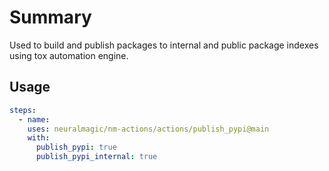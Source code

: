 # Summary

Used to build and publish packages to internal and public package indexes using tox automation engine.

## Usage

```yaml
steps:
  - name:
    uses: neuralmagic/nm-actions/actions/publish_pypi@main
    with:
      publish_pypi: true
      publish_pypi_internal: true
```
